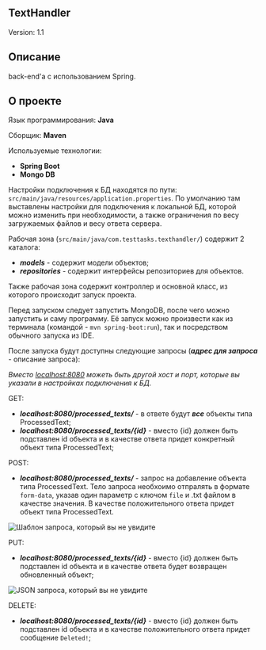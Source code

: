 ## TextHandler
Version: 1.1
## Описание
back-end'а с использованием Spring.
## О проекте
Язык программирования: **Java**

Сборщик: **Maven**

Используемые технологии: 
- **Spring Boot**
- **Mongo DB**

Настройки подключения к БД находятся по пути: `src/main/java/resources/application.properties`. По умолчанию там выставлены настройки для подключения к локальной БД, которой можно изменить при необходимости, а также ограничения по весу загружаемых файлов и весу ответа сервера.

Рабочая зона (`src/main/java/com.testtasks.texthandler/`) содержит 2 каталога:
- ***models*** - содержит модели объектов;
- ***repositories*** - содержит интерфейсы репозиториев для объектов.

Также рабочая зона содержит контроллер и основной класс, из которого происходит запуск проекта.

Перед запуском следует запустить MongoDB, после чего можно запустить и саму программу. Её запуск можно произвести как из терминала (командой - `mvn spring-boot:run`), так и посредством обычного запуска из IDE.

После запуска будут доступны следующие запросы (***адрес для запроса*** - описание запроса):
 
*Вместо [localhost:8080](https://localhost:8080 "Клик ми") можеть быть другой хост и порт, которые вы указали в настройках подключения к БД.*

GET:
- ***localhost:8080/processed_texts/*** - в ответе будут ***все*** объекты типа ProcessedText;
- ***localhost:8080/processed_texts/{id}*** - вместо {id} должен быть подставлен id объекта и в качестве ответа придет конкретный объект типа ProcessedText;

POST:
- ***localhost:8080/processed_texts/*** - запрос на добавление объекта типа ProcessedText. Тело запроса необхоимо отпралять в формате `form-data`, указав один параметр с ключом `file` и  .txt файлом в качестве значения. В качестве положительного ответа придет объект типа ProcessedText.

 ![Шаблон запроса, который вы не увидите](https://sun9-18.userapi.com/c850728/v850728586/1b2cc6/dw36-bWeukA.jpg "Настройка запроса")
 
 PUT:
 - ***localhost:8080/processed_texts/{id}*** - вместо {id} должен быть подставлен id объекта и в качестве ответа будет возвращен обновленный объект;
 
 ![JSON запроса, который вы не увидите](https://sun9-5.userapi.com/c858424/v858424586/6e306/O9XGm5sEIBI.jpg "Шаблон запроса")
 
 DELETE:
 - ***localhost:8080/processed_texts/{id}*** - вместо {id} должен быть подставлен id объекта и в качестве положительного ответа придет сообщение `Deleted!`;